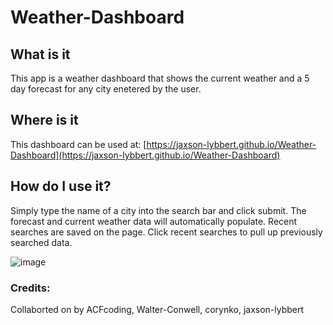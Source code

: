 # Weather-Dashboard

## What is it
This app is a weather dashboard that shows the current weather and a 5 day forecast for any city enetered by the user.

## Where is it
This dashboard can be used at: [https://jaxson-lybbert.github.io/Weather-Dashboard](https://jaxson-lybbert.github.io/Weather-Dashboard)

## How do I use it?
Simply type the name of a city into the search bar and click submit. The forecast and current weather data will automatically populate. Recent searches are saved on the page. Click recent searches to pull up previously searched data.

![image](https://github.com/jaxson-lybbert/Weather-Dashboard/assets/132233010/47dd20b8-3178-4404-8e32-0de4488d1a87)

### Credits:
Collaborted on by ACFcoding, Walter-Conwell, corynko, jaxson-lybbert
